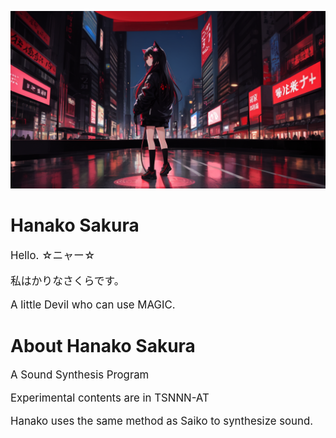 ![](CPY_BGA.png)

# Hanako Sakura

<div style="font-size : 1.2em">

<p>Hello. ☆ニャー☆</p>

<p>私はかりなさくらです。</p>

<p>A little Devil who can use MAGIC.</p>

</div>

# About Hanako Sakura

<div style="font-size : 1.2em">

<p>A Sound Synthesis Program</p>

<p>Experimental contents are in TSNNN-AT</p>

<p>Hanako uses the same method as Saiko to synthesize sound.</p>

</div>
